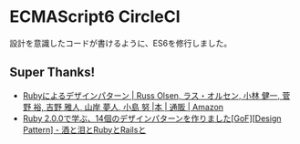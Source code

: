 # ECMAScript6 CircleCI
設計を意識したコードが書けるように、ES6を修行しました。

## Super Thanks!
* [Rubyによるデザインパターン | Russ Olsen, ラス・オルセン, 小林 健一, 菅野 裕, 吉野 雅人, 山岸 夢人, 小島 努 |本 | 通販 | Amazon](https://www.amazon.co.jp/Ruby%E3%81%AB%E3%82%88%E3%82%8B%E3%83%87%E3%82%B6%E3%82%A4%E3%83%B3%E3%83%91%E3%82%BF%E3%83%BC%E3%83%B3-Russ-Olsen/dp/4894712857)
* [Ruby 2.0.0で学ぶ、14個のデザインパターンを作りました\[GoF\]\[Design Pattern\] - 酒と泪とRubyとRailsと](http://morizyun.github.io/blog/ruby-design-pattern-matome-mokuzi/)
